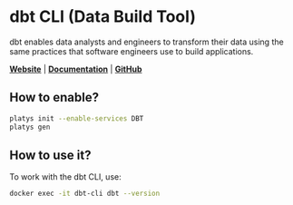 # dbt CLI (Data Build Tool)

dbt enables data analysts and engineers to transform their data using the same practices that software engineers use to build applications. 

**[Website](https://www.getdbt.com/)** | **[Documentation](https://www.getdbt.com/docs/)** | **[GitHub](https://github.com/dbt-labs/dbt-core)**

## How to enable?

```bash
platys init --enable-services DBT
platys gen
```

## How to use it?

To work with the dbt CLI, use:

```bash
docker exec -it dbt-cli dbt --version
```
